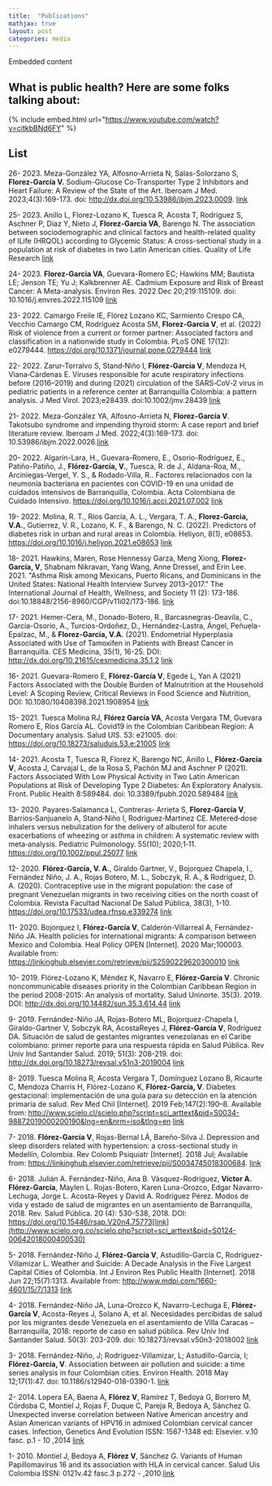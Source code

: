 ```yaml
---
title:  "Publications"
mathjax: true
layout: post
categories: media
---
```




Embedded content
## What is public health? Here are some folks talking about:

{% include embed.html url="https://www.youtube.com/watch?v=citkbBNd6FY" %}

## List

26- 2023. Meza-González YA, Alfosno-Arrieta N, Salas-Solorzano S, **Florez-García V.** Sodium-Glucose Co-Transporter Type 2 Inhibitors and Heart Failure: A Review of the State of the Art. Iberoam J Med. 2023;4(3):169-173. doi: http://dx.doi.org/10.53986/ibjm.2023.0009. [link](https://www.iberoamjmed.com/article/doi/10.53986/ibjm.2023.0009)
 
25- 2023. Anillo L, Florez-Lozano K, Tuesca R, Acosta T, Rodríguez S, Aschner P, Diaz Y, Nieto J, **Florez-Garcia VA**, Barengo N. The association between sociodemographic and clinical factors and health-related quality of lLife (HRQOL) according to Glycemic Status: A cross-sectional study in a population at risk of diabetes in two Latin American cities. Quality of Life Research [link](https://www.ncbi.nlm.nih.gov/pmc/articles/PMC10328894/)
 
24- 2023. **Florez-Garcia VA**, Guevara-Romero EC; Hawkins MM; Bautista LE; Jenson TE; Yu J; Kalkbrenner AE. Cadmium Exposure and Risk of Breast Cancer: A Meta-analysis. Environ Res. 2022 Dec 20;219:115109. doi: 10.1016/j.envres.2022.115109 [link](https://www.ncbi.nlm.nih.gov/pmc/articles/PMC9957608/)
 
23- 2022. Camargo Freile IE, Flórez Lozano KC, Sarmiento Crespo CA, Vecchio Camargo CM, Rodríguez Acosta SM, **Florez-Garcia V**, et al. (2022) Risk of violence from a current or former partner: Associated factors and classification in a nationwide study in Colombia. PLoS ONE 17(12): e0279444. https://doi.org/10.1371/journal.pone.0279444 [link](https://journals.plos.org/plosone/article?id=10.1371/journal.pone.0279444)
 
22- 2022. Zarur‐Torralvo S, Stand‐Niño I, **Flórez‐García V**, Mendoza H, Viana‐Cárdenas E. Viruses responsible for acute respiratory infections before (2016–2019) and during (2021) circulation of the SARS‐CoV‐2 virus in pediatric patients in a reference center at Barranquilla Colombia: a pattern analysis. J Med Virol. 2023;e28439. doi:10.1002/jmv.28439 [link](https://www.ncbi.nlm.nih.gov/pmc/articles/PMC9880681/)
 
21- 2022. Meza-González YA, Alfosno-Arrieta N, **Florez-García V**. Takotsubo syndrome and impending thyroid storm: A case report and brief literature review. Iberoam J Med. 2022;4(3):169-173. doi: 10.53986/ibjm.2022.0026.[link](https://www.iberoamjmed.com/article/doi/10.53986/ibjm.2022.0026)
 
20- 2022. Algarín-Lara, H., Guevara-Romero, E., Osorio-Rodríguez, E., Patiño-Patiño, J., **Flórez-García, V.**, Tuesca, R. de J., Aldana-Roa, M., Arciniegas-Vergel, Y. S., & Rodado-Villa, R.. Factores relacionados con la neumonía bacteriana en pacientes con COVID-19 en una unidad de cuidados intensivos de Barranquilla, Colombia. Acta Colombiana de Cuidado Intensivo. https://doi.org/10.1016/j.acci.2021.07.002 [link](https://www.sciencedirect.com/science/article/pii/S0122726221000872)
 
19- 2022. Molina, R. T., Ríos García, A. L., Vergara, T. A., **Florez-Garcia, V.A.**, Gutierrez, V. R., Lozano, K. F., & Barengo, N. C. (2022). Predictors of diabetes risk in urban and rural areas in Colombia. Heliyon, 8(1), e08653. https://doi.org/10.1016/j.heliyon.2021.e08653 [link](https://www.ncbi.nlm.nih.gov/pmc/articles/PMC8732783/)
 
18- 2021. Hawkins, Maren, Rose Hennessy Garza, Meng Xiong, **Florez-Garcia, V**, Shabnam Nikravan, Yang Wang, Anne Dressel, and Erin Lee. 2021. "Asthma Risk among Mexicans, Puerto Ricans, and Dominicans in the United States: National Health Interview Survey 2013–2017." The International Journal of Health, Wellness, and Society 11 (2): 173-186. doi:10.18848/2156-8960/CGP/v11i02/173-186. [link](https://cgscholar.com/bookstore/works/asthma-risk-among-mexicans-puerto-ricans-and-dominicans-in-the-united-states?category_id=cgrn&path=cgrn%2F225%2F226)
 
17- 2021. Hemer-Cera, M., Donado-Botero, R., Barcasnegras-Deavila, C., García-Osorio, A., Turcios-Ordoñez, D., Hernández-Lastra, Ángel, Peñuela-Epalzac, M., & **Florez-Garcia, V.A.** (2021). Endometrial Hyperplasia Associated with Use of Tamoxifen in Patients with Breast Cancer in Barranquilla. CES Medicina, 35(1), 16-25. DOI: http://dx.doi.org/10.21615/cesmedicina.35.1.2 [link](http://www.scielo.org.co/scielo.php?script=sci_abstract&pid=S0120-87052021000100016&lng=en&nrm=iso)
 
16- 2021. Guevara-Romero E, **Flórez-García V**, Egede L, Yan A (2021) Factors Associated with the Double Burden of Malnutrition at the Household Level: A Scoping Review, Critical Reviews in Food Science and Nutrition, DOI: 10.1080/10408398.2021.1908954 [link](https://www.tandfonline.com/doi/abs/10.1080/10408398.2021.1908954?journalCode=bfsn20)
 
15- 2021. Tuesca Molina RJ, **Flórez García VA**, Acosta Vergara TM, Guevara Romero E, Ríos García  AL. Covid19 in the Colombian Caribbean Region: A Documentary analysis.  Salud UIS.  53:  e21005.  doi: https://doi.org/10.18273/saluduis.53.e:21005 [link](http://www.scielo.org.co/scielo.php?script=sci_arttext&pid=S0121-08072021000100307)
 
14- 2021. Acosta T, Tuesca R, Florez K, Barengo NC, Anillo L, **Flórez-García V**, Acosta J, Carvajal L, de la Rosa S, Pachón MJ and Aschner P (2021). Factors Associated With Low Physical Activity in Two Latin American Populations at Risk of Developing Type 2 Diabetes: An Exploratory Analysis. Front. Public Health 8:589484. doi: 10.3389/fpubh.2020.589484  [link](https://www.ncbi.nlm.nih.gov/pmc/articles/PMC7842278/)
 
13- 2020. Payares‐Salamanca L, Contreras‐ Arrieta S, **Florez‐García V**, Barrios‐Sanjuanelo A, Stand‐Niño I, Rodriguez‐Martinez CE. Metered‐dose inhalers versus nebulization for the delivery of albuterol for acute exacerbations of wheezing or asthma in children: A systematic review with meta‐analysis. Pediatric Pulmonology. 55(10); 2020;1‐11. https://doi.org/10.1002/ppul.25077 [link](https://pubmed.ncbi.nlm.nih.gov/32940961/)
 
12- 2020. **Flórez-García, V. A.**, Giraldo Gartner, V., Bojorquez Chapela, I., Fernández Niño, J. A., Rojas Botero, M. L., Sobczyk, R. A., & Rodríguez, D. A. (2020). Contraceptive use in the migrant population: the case of pregnant Venezuelan migrants in two receiving cities on the north coast of Colombia. Revista Facultad Nacional De Salud Pública, 38(3), 1-10. https://doi.org/10.17533/udea.rfnsp.e339274 [link](http://www.scielo.org.co/scielo.php?script=sci_abstract&pid=S0120-386X2020000300007)
 
11- 2020. Bojorquez I, **Flórez-García V**, Calderón-Villarreal A, Fernández-Niño JA. Health policies for international migrants: A comparison between Mexico and Colombia. Heal Policy OPEN [Internet]. 2020 Mar;100003. Available from: https://linkinghub.elsevier.com/retrieve/pii/S2590229620300010 [link](https://www.sciencedirect.com/science/article/pii/S2590229620300010)
 
10- 2019. Flórez-Lozano K, Méndez K, Navarro E, **Flórez-García V**. Chronic noncommunicable diseases priority in the Colombian Caribbean Region in the period 2008-2015: An analysis of mortality. Salud Uninorte. 35(3). 2019. DOI: http://dx.doi.org/10.14482/sun.35.3.614.44  [link](http://www.scielo.org.co/scielo.php?script=sci_abstract&pid=S0120-55522019000300311)
 
9- 2019. Fernández-Niño JA, Rojas-Botero ML, Bojorquez-Chapela I, Giraldo-Gartner V, Sobczyk RA, AcostaReyes J, **Flórez-García V**, Rodríguez DA. Situación de salud de gestantes migrantes venezolanas en el Caribe colombiano: primer reporte para una respuesta rápida en Salud Pública. Rev Univ Ind Santander Salud. 2019; 51(3): 208-219. doi: http://dx.doi.org/10.18273/revsal.v51n3-2019004 [link](http://www.scielo.org.co/scielo.php?script=sci_abstract&pid=S0121-08072019000300208&lng=en&nrm=iso&tlng=es)
 
8- 2019. Tuesca Molina R, Acosta Vergara T, Domínguez Lozano B, Ricaurte C, Mendoza Charris H, Flórez-Lozano K, **Flórez-García, V**. Diabetes gestacional: implementación de una guía para su detección en la atención primaria de salud. Rev Med Chil [Internet]. 2019 Feb;147(2):190–8. Available from: http://www.scielo.cl/scielo.php?script=sci_arttext&pid=S0034-98872019000200190&lng=en&nrm=iso&tlng=en [link](https://www.scielo.cl/scielo.php?script=sci_arttext&pid=S0034-98872019000200190)
 
7- 2018. **Flórez-García V**, Rojas-Bernal LÁ, Bareño-Silva J. Depression and sleep disorders related with hypertension: a cross-sectional study in Medellín, Colombia. Rev Colomb Psiquiatr [Internet]. 2018 Jul; Available from: https://linkinghub.elsevier.com/retrieve/pii/S0034745018300684. [link](https://pubmed.ncbi.nlm.nih.gov/32446417/)
 
6- 2018. Julián A. Fernández-Niño, Ana B. Vásquez-Rodríguez, **Víctor A. Flórez-García**, Maylen L. Rojas-Botero, Karen Luna-Orozco, Edgar Navarro-Lechuga, Jorge L. Acosta-Reyes y David A. Rodríguez Pérez. Modos de vida y estado de salud de migrantes en un asentamiento de Barranquilla, 2018. Rev. Salud Pública. 20 (4): 530-538, 2018. DOI: https://doi.org/10.15446/rsap.V20n4.75773[link](http://www.scielo.org.co/scielo.php?script=sci_arttext&pid=S0124-00642018000400530)
 
5- 2018. Fernández-Niño J, **Flórez-García V**, Astudillo-García C, Rodríguez-Villamizar L. Weather and Suicide: A Decade Analysis in the Five Largest Capital Cities of Colombia. Int J Environ Res Public Health [Internet]. 2018 Jun 22;15(7):1313. Available from: http://www.mdpi.com/1660-4601/15/7/1313 [link](https://www.ncbi.nlm.nih.gov/pmc/articles/PMC6069433/#:~:text=We%20found%20no%20evidence%20of,does%20not%20experience%20marked%20seasons.)
 
4- 2018. Fernández-Niño JA, Luna-Orozco K, Navarro-Lechuga E, **Flórez-García V**, Acosta-Reyes J, Solano A, et al. Necesidades percibidas de salud por los migrantes desde Venezuela en el asentamiento de Villa Caracas – Barranquilla, 2018: reporte de caso en salud pública. Rev Univ Ind Santander Salud. 50(3): 203-209. doi: 10.18273/revsal.v50n3-2018002 [link](http://www.scielo.org.co/scielo.php?script=sci_arttext&pid=S0121-08072018000300269)
 
3- 2018. Fernández-Niño, J; Rodríguez-Villamizar, L; Astudillo-García, I; **Flórez-García, V**. Association between air pollution and suicide: a time series analysis in four Colombian cities. Environ Health. 2018 May 12;17(1):47. doi: 10.1186/s12940-018-0390-1. [link](https://pubmed.ncbi.nlm.nih.gov/29751838/)
 
2- 2014. Lopera EA, Baena A, **Flórez V**, Ramírez T, Bedoya G, Borrero M, Córdoba C, Montiel J, Rojas F, Duque C, Pareja R, Bedoya A, Sánchez G. Unexpected inverse correlation between Native American ancestry and Asian American variants of HPV16 in admixed Colombian cervical cancer cases. Infection, Genetics And Evolution ISSN: 1567-1348  ed: Elsevier. v.10 fasc. p.1 - 10 ,2014 [link](https://pubmed.ncbi.nlm.nih.gov/25446942/)

1- 2010. Montiel J, Bedoya A, **Flórez V**, Sánchez G. Variants of Human Papillomavirus 16 and its association with HLA in cervical cancer. Salud Uis Colombia ISSN: 0121v.42 fasc.3 p.272 - ,2010.[link](http://www.scielo.org.co/scielo.php?pid=S0121-08072010000300011&script=sci_abstract&tlng=en)

